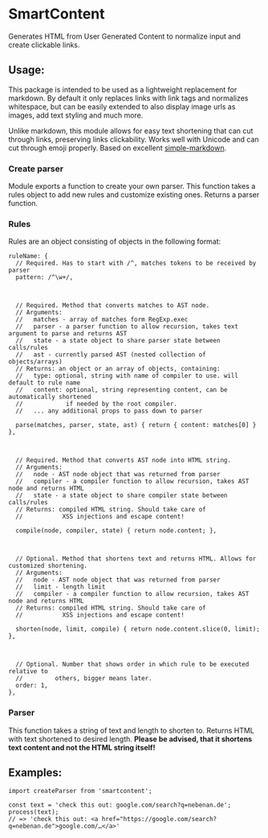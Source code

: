 SmartContent
============

Generates HTML from User Generated Content to normalize input and create clickable links.

## Usage:

This package is intended to be used as a lightweight replacement for markdown. By default it only replaces links with link tags and normalizes whitespace, but can be easily extended to also display image urls as images, add text styling and much more.

Unlike markdown, this module allows for easy text shortening that can cut through links, preserving links clickability. Works well with Unicode and can cut through emoji properly. Based on excellent [simple-markdown](https://github.com/Khan/simple-markdown).

### Create parser
Module exports a function to create your own parser. This function takes a rules object to add new rules and customize existing ones. Returns a parser function.

### Rules
Rules are an object consisting of objects in the following format:

```
ruleName: {
  // Required. Has to start with /^, matches tokens to be received by parser
  pattern: /^\w+/,



  // Required. Method that converts matches to AST node.
  // Arguments:
  //   matches - array of matches form RegExp.exec
  //   parser - a parser function to allow recursion, takes text argument to parse and returns AST
  //   state - a state object to share parser state between calls/rules
  //   ast - currently parsed AST (nested collection of objects/arrays)
  // Returns: an object or an array of objects, containing:
  //   type: optional, string with name of compiler to use. will default to rule name
  //   content: optional, string representing content, can be automatically shortened
  //            if needed by the root compiler.
  //   ... any additional props to pass down to parser

  parse(matches, parser, state, ast) { return { content: matches[0] } },



  // Required. Method that converts AST node into HTML string.
  // Arguments:
  //   node - AST node object that was returned from parser
  //   compiler - a compiler function to allow recursion, takes AST node and returns HTML
  //   state - a state object to share compiler state between calls/rules
  // Returns: compiled HTML string. Should take care of
  //           XSS injections and escape content!

  compile(node, compiler, state) { return node.content; },



  // Optional. Method that shortens text and returns HTML. Allows for customized shortening.
  // Arguments:
  //   node - AST node object that was returned from parser
  //   limit - length limit
  //   compiler - a compiler function to allow recursion, takes AST node and returns HTML
  // Returns: compiled HTML string. Should take care of
  //           XSS injections and escape content!

  shorten(node, limit, compile) { return node.content.slice(0, limit); },



  // Optional. Number that shows order in which rule to be executed relative to
  //         others, bigger means later.
  order: 1,
},
```

### Parser
This function takes a string of text and length to shorten to. Returns HTML with text shortened to desired length. **Please be advised, that it shortens text content and not the HTML string itself!**

## Examples:
```
import createParser from 'smartcontent';

const text = 'check this out: google.com/search?q=nebenan.de';
process(text);
// => 'check this out: <a href="https://google.com/search?q=nebenan.de">google.com/…</a>'
```

